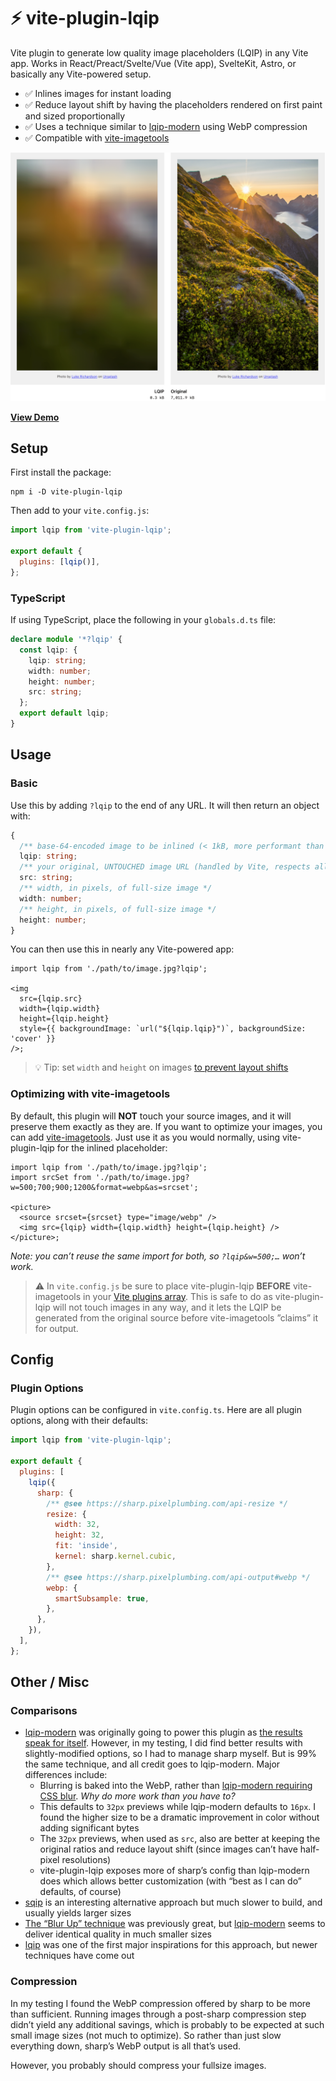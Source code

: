 # ⚡ vite-plugin-lqip

Vite plugin to generate low quality image placeholders (LQIP) in any Vite app. Works in React/Preact/Svelte/Vue (Vite app), SvelteKit, Astro, or basically any Vite-powered setup.

- ✅ Inlines images for instant loading
- ✅ Reduce layout shift by having the placeholders rendered on first paint and sized proportionally
- ✅ Uses a technique similar to [lqip-modern](https://github.com/transitive-bullshit/lqip-modern) using WebP compression
- ✅ Compatible with [vite-imagetools](https://github.com/JonasKruckenberg/imagetools)

![](./.github/example-06.png)

**[View Demo](https://vite-plugin-lqip.pages.dev)**

## Setup

First install the package:

```
npm i -D vite-plugin-lqip
```

Then add to your `vite.config.js`:

```js
import lqip from 'vite-plugin-lqip';

export default {
  plugins: [lqip()],
};
```

### TypeScript

If using TypeScript, place the following in your `globals.d.ts` file:

```ts
declare module '*?lqip' {
  const lqip: {
    lqip: string;
    width: number;
    height: number;
    src: string;
  };
  export default lqip;
}
```

## Usage

### Basic

Use this by adding `?lqip` to the end of any URL. It will then return an object with:

```ts
{
  /** base-64-encoded image to be inlined (< 1kB, more performant than an extra network request) */
  lqip: string;
  /** your original, UNTOUCHED image URL (handled by Vite, respects all your settings) */
  src: string;
  /** width, in pixels, of full-size image */
  width: number;
  /** height, in pixels, of full-size image */
  height: number;
}
```

You can then use this in nearly any Vite-powered app:

```tsx
import lqip from './path/to/image.jpg?lqip';

<img
  src={lqip.src}
  width={lqip.width}
  height={lqip.height}
  style={{ backgroundImage: `url("${lqip.lqip}")`, backgroundSize: 'cover' }}
/>;
```

> 💡 Tip: set `width` and `height` on images [to prevent layout shifts](https://www.smashingmagazine.com/2020/03/setting-height-width-images-important-again/)

### Optimizing with vite-imagetools

By default, this plugin will **NOT** touch your source images, and it will preserve them exactly as they are. If you want to optimize your images, you can add [vite-imagetools](https://github.com/JonasKruckenberg/imagetools). Just use it as you would normally, using vite-plugin-lqip for the inlined placeholder:

```tsx
import lqip from './path/to/image.jpg?lqip';
import srcSet from './path/to/image.jpg?w=500;700;900;1200&format=webp&as=srcset';

<picture>
  <source srcset={srcset} type="image/webp" />
  <img src={lqip} width={lqip.width} height={lqip.height} />
</picture>;
```

_Note: you can’t reuse the same import for both, so `?lqip&w=500;…` won’t work._

> ⚠️ In `vite.config.js` be sure to place vite-plugin-lqip **BEFORE** vite-imagetools in your [Vite plugins array](https://vitejs.dev/plugins/). This is safe to do as vite-plugin-lqip will not touch images in any way, and it lets the LQIP be generated from the original source before vite-imagetools ”claims” it for output.

## Config

### Plugin Options

Plugin options can be configured in `vite.config.ts`. Here are all plugin options, along with their defaults:

```js
import lqip from 'vite-plugin-lqip';

export default {
  plugins: [
    lqip({
      sharp: {
        /** @see https://sharp.pixelplumbing.com/api-resize */
        resize: {
          width: 32,
          height: 32,
          fit: 'inside',
          kernel: sharp.kernel.cubic,
        },
        /** @see https://sharp.pixelplumbing.com/api-output#webp */
        webp: {
          smartSubsample: true,
        },
      },
    }),
  ],
};
```

## Other / Misc

### Comparisons

- [lqip-modern](https://github.com/transitive-bullshit/lqip-modern/) was originally going to power this plugin as [the results speak for itself](https://transitive-bullshit.github.io/lqip-modern/). However, in my testing, I did find better results with slightly-modified options, so I had to manage sharp myself. But is 99% the same technique, and all credit goes to lqip-modern. Major differences include:
  - Blurring is baked into the WebP, rather than [lqip-modern requiring CSS blur](https://github.com/transitive-bullshit/lqip-modern/pull/4). _Why do more work than you have to?_
  - This defaults to `32px` previews while lqip-modern defaults to `16px`. I found the higher size to be a dramatic improvement in color without adding significant bytes
  - The `32px` previews, when used as `src`, also are better at keeping the original ratios and reduce layout shift (since images can’t have half-pixel resolutions)
  - vite-plugin-lqip exposes more of sharp’s config than lqip-modern does which allows better customization (with “best as I can do” defaults, of course)
- [sqip](https://github.com/axe312ger/sqip) is an interesting alternative approach but much slower to build, and usually yields larger sizes
- [The “Blur Up” technique](https://css-tricks.com/the-blur-up-technique-for-loading-background-images/) was previously great, but [lqip-modern](https://github.com/transitive-bullshit/lqip-modern) seems to deliver identical quality in much smaller sizes
- [lqip](https://github.com/zouhir/lqip) was one of the first major inspirations for this approach, but newer techniques have come out

### Compression

In my testing I found the WebP compression offered by sharp to be more than sufficient. Running images through a post-sharp compression step didn’t yield any additional savings, which is probably to be expected at such small image sizes (not much to optimize). So rather than just slow everything down, sharp’s WebP output is all that’s used.

However, you probably should compress your fullsize images.
